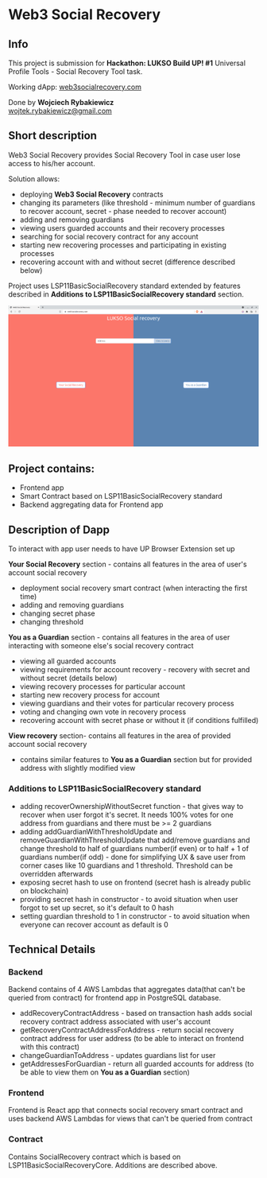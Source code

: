 # Web3 Social Recovery

## Info

This project is submission for **Hackathon: LUKSO Build UP! #1**  Universal Profile Tools - Social Recovery Tool task.

Working dApp:  [web3socialrecovery.com](https://www.web3socialrecovery.com/)

Done by **Wojciech Rybakiewicz** \
wojtek.rybakiewicz@gmail.com

## Short description

Web3 Social Recovery provides Social Recovery Tool in case user lose access to his/her account. 

Solution allows:
- deploying **Web3 Social Recovery** contracts
- changing its parameters (like threshold - minimum number of guardians to recover account, secret - phase needed to recover account)
- adding and removing guardians
- viewing users guarded accounts and their recovery processes
- searching for social recovery contract for any account
- starting new recovering processes and participating in existing processes
- recovering account with and without secret (difference described below)

Project uses LSP11BasicSocialRecovery standard extended by features described in **Additions to LSP11BasicSocialRecovery standard** section.

![](assets/screenshot.png?raw=true)

## Project contains:
- Frontend app
- Smart Contract based on LSP11BasicSocialRecovery standard
- Backend aggregating data for Frontend app

## Description of Dapp
To interact with app user needs to have UP Browser Extension set up 

**Your Social Recovery** section - contains all features in the area of user's account social recovery
- deployment social recovery smart contract (when interacting the first time)
- adding and removing guardians
- changing secret phase
- changing threshold

**You as a Guardian** section - contains all features in the area of user interacting with someone else's social recovery contract
- viewing all guarded accounts
- viewing requirements for account recovery - recovery with secret and without secret (details below)
- viewing recovery processes for particular account
- starting new recovery process for account
- viewing guardians and their votes for particular recovery process
- voting and changing own vote in recovery process
- recovering account with secret phase or without it (if conditions fulfilled)

**View recovery** section- contains all features in the area of provided account social recovery
- contains similar features to **You as a Guardian** section but for provided address with slightly modified view

### Additions to LSP11BasicSocialRecovery standard
- adding recoverOwnershipWithoutSecret function - that gives way to recover when user forgot it's secret. It needs 100% votes for one address from guardians and there must be >= 2 guardians 
- adding addGuardianWithThresholdUpdate and removeGuardianWithThresholdUpdate that add/remove guardians and change threshold to half of guardians number(if even) or to half + 1 of guardians number(if odd) - done for simplifying UX & save user from corner cases like 10 guardians and 1 threshold. Threshold can be overridden afterwards
- exposing secret hash to use on frontend (secret hash is already public on blockchain)
- providing secret hash in constructor - to avoid situation when user forgot to set up secret, so it's default to 0 hash
- setting guardian threshold to 1 in constructor - to avoid situation when everyone can recover account as default is 0

## Technical Details

### Backend
Backend contains of 4 AWS Lambdas that aggregates data(that can't be queried from contract) for frontend app in PostgreSQL database.
- addRecoveryContractAddress - based on transaction hash adds social recovery contract address associated with user's account
- getRecoveryContractAddressForAddress - return social recovery contract address for user address (to be able to interact on frontend with this contract)
- changeGuardianToAddress - updates guardians list for user
- getAddressesForGuardian - return all guarded accounts for address (to be able to view them on **You as a Guardian** section)

### Frontend
Frontend is React app that connects social recovery smart contract and uses backend AWS Lambdas for views that can't be queried from contract

### Contract
Contains SocialRecovery contract which is based on LSP11BasicSocialRecoveryCore. Additions are described above.